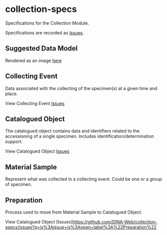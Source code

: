 # collection-specs
Specifications for the Collection Module.

Specifications are recorded as [Issues](https://github.com/DINA-Web/collection-specs/issues).

## Suggested Data Model
Rendered as an image [here](https://github.com/DINA-Web/collection-specs/blob/master/documentation/collectionDataModel.png)

## Collecting Event
Data associated with the collecting of the specimen(s) at a given time and place.

View Collecting Event [Issues](https://github.com/DINA-Web/collection-specs/issues?q=is%3Aissue+is%3Aopen+label%3A%22Collecting+Event%22)

## Catalogued Object
The catalogued object contains data and identifiers related to the accessioning of a single specimen. Includes identification/determination support.

View Catalogued Object [Issues](https://github.com/DINA-Web/collection-specs/issues?q=is%3Aissue+is%3Aopen+label%3A%22Catalogued+Object%22)

## Material Sample
Represent what was collected in a collecting event. Could be one or a group of specimen.

## Preparation
Process used to move from Material Sample to Catalogued Object.

View Catalogued Object [Issues]https://github.com/DINA-Web/collection-specs/issues?q=is%3Aissue+is%3Aopen+label%3A%22Preparation%22
